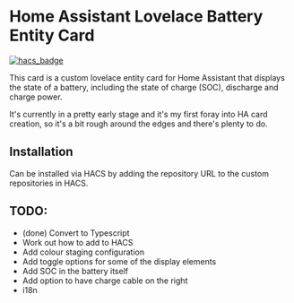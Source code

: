 # Home Assistant Lovelace Battery Entity Card

[![hacs_badge](https://img.shields.io/badge/HACS-Custom-41BDF5.svg?style=for-the-badge)](https://github.com/hacs/integration)

This card is a custom lovelace entity card for Home Assistant that displays the state of a battery, including
the state of charge (SOC), discharge and charge power.

It's currently in a pretty early stage and it's my first foray into HA card creation, so it's a bit rough around the 
edges and there's plenty to do.

## Installation

Can be installed via HACS by adding the repository URL to the custom repositories in HACS.

## TODO:

* (done) Convert to Typescript
* Work out how to add to HACS
* Add colour staging configuration
* Add toggle options for some of the display elements
* Add SOC in the battery itself
* Add option to have charge cable on the right
* i18n
